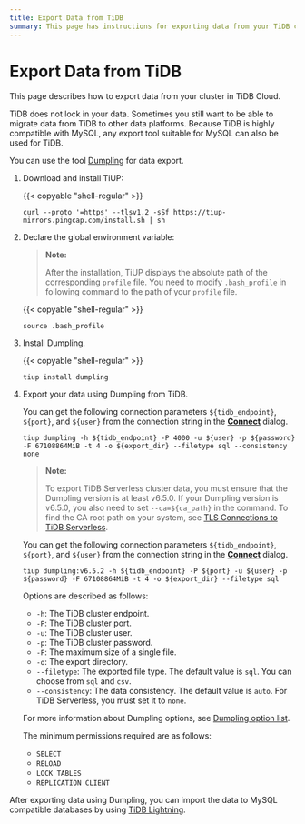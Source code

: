 ```yaml
---
title: Export Data from TiDB
summary: This page has instructions for exporting data from your TiDB cluster in TiDB Cloud.
---
```


# Export Data from TiDB

This page describes how to export data from your cluster in TiDB Cloud.

TiDB does not lock in your data. Sometimes you still want to be able to migrate data from TiDB to other data platforms. Because TiDB is highly compatible with MySQL, any export tool suitable for MySQL can also be used for TiDB.

You can use the tool [Dumpling](https://docs.pingcap.com/tidb/stable/dumpling-overview) for data export.

1. Download and install TiUP:

    {{< copyable "shell-regular" >}}

    ```shell
    curl --proto '=https' --tlsv1.2 -sSf https://tiup-mirrors.pingcap.com/install.sh | sh
    ```

2. Declare the global environment variable:

    > **Note:**
    >
    > After the installation, TiUP displays the absolute path of the corresponding `profile` file. You need to modify `.bash_profile` in following command to the path of your `profile` file.

    {{< copyable "shell-regular" >}}

    ```shell
    source .bash_profile
    ```

3. Install Dumpling.

    {{< copyable "shell-regular" >}}

    ```shell
    tiup install dumpling
    ```

4. Export your data using Dumpling from TiDB.

    <SimpleTab>

    <div label="TiDB Serverless">

    You can get the following connection parameters `${tidb_endpoint}`, `${port}`, and `${user}` from the connection string in the [**Connect**](/tidb-cloud/connect-via-standard-connection-serverless.md) dialog.

    ```shell
    tiup dumpling -h ${tidb_endpoint} -P 4000 -u ${user} -p ${password} -F 67108864MiB -t 4 -o ${export_dir} --filetype sql --consistency none
    ```

   > **Note:**
   >
   > To export TiDB Serverless cluster data, you must ensure that the Dumpling version is at least v6.5.0. If your Dumpling version is v6.5.0, you also need to set `--ca=${ca_path}` in the command. To find the CA root path on your system, see [TLS Connections to TiDB Serverless](/tidb-cloud/secure-connections-to-serverless-tier-clusters.md#root-certificate-default-path).

    </div>
    <div label="TiDB Dedicated">

    You can get the following connection parameters `${tidb_endpoint}`, `${port}`, and `${user}` from the connection string in the [**Connect**](/tidb-cloud/connect-via-standard-connection.md) dialog.

    ```shell
    tiup dumpling:v6.5.2 -h ${tidb_endpoint} -P ${port} -u ${user} -p ${password} -F 67108864MiB -t 4 -o ${export_dir} --filetype sql
    ```

    </div>
    </SimpleTab>

    Options are described as follows:

    - `-h`: The TiDB cluster endpoint.
    - `-P`: The TiDB cluster port.
    - `-u`: The TiDB cluster user.
    - `-p`: The TiDB cluster password.
    - `-F`: The maximum size of a single file.
    - `-o`: The export directory.
    - `--filetype`: The exported file type. The default value is `sql`. You can choose from `sql` and `csv`.
    - `--consistency`: The data consistency. The default value is `auto`. For TiDB Serverless, you must set it to `none`.

    For more information about Dumpling options, see [Dumpling option list](https://docs.pingcap.com/tidb/stable/dumpling-overview#option-list-of-dumpling).

    The minimum permissions required are as follows:

    - `SELECT`
    - `RELOAD`
    - `LOCK TABLES`
    - `REPLICATION CLIENT`

After exporting data using Dumpling, you can import the data to MySQL compatible databases by using [TiDB Lightning](https://docs.pingcap.com/tidb/stable/tidb-lightning-overview).
